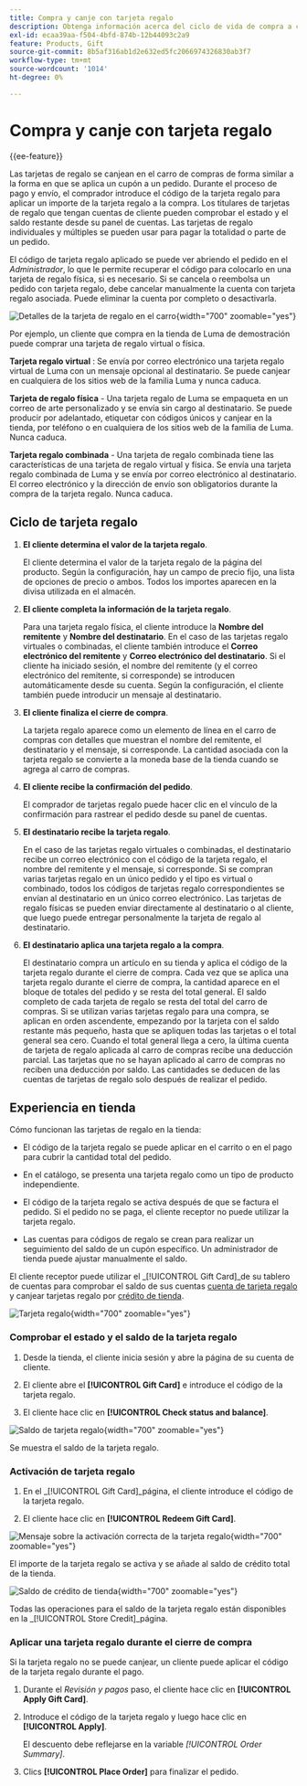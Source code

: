 ```yaml
---
title: Compra y canje con tarjeta regalo
description: Obtenga información acerca del ciclo de vida de compra a canje de tarjetas de regalo cuando incluya tarjetas de regalo en el catálogo de la tienda.
exl-id: ecaa39aa-f504-4bfd-874b-12b44093c2a9
feature: Products, Gift
source-git-commit: 8b5af316ab1d2e632ed5fc2066974326830ab3f7
workflow-type: tm+mt
source-wordcount: '1014'
ht-degree: 0%

---
```


# Compra y canje con tarjeta regalo

{{ee-feature}}

Las tarjetas de regalo se canjean en el carro de compras de forma similar a la forma en que se aplica un cupón a un pedido. Durante el proceso de pago y envío, el comprador introduce el código de la tarjeta regalo para aplicar un importe de la tarjeta regalo a la compra. Los titulares de tarjetas de regalo que tengan cuentas de cliente pueden comprobar el estado y el saldo restante desde su panel de cuentas. Las tarjetas de regalo individuales y múltiples se pueden usar para pagar la totalidad o parte de un pedido.

El código de tarjeta regalo aplicado se puede ver abriendo el pedido en el _Administrador_, lo que le permite recuperar el código para colocarlo en una tarjeta de regalo física, si es necesario. Si se cancela o reembolsa un pedido con tarjeta regalo, debe cancelar manualmente la cuenta con tarjeta regalo asociada. Puede eliminar la cuenta por completo o desactivarla.

![Detalles de la tarjeta de regalo en el carro](./assets/storefront-gift-card-order-customer-account.png){width="700" zoomable="yes"}

Por ejemplo, un cliente que compra en la tienda de Luma de demostración puede comprar una tarjeta de regalo virtual o física.

**Tarjeta regalo virtual** : Se envía por correo electrónico una tarjeta regalo virtual de Luma con un mensaje opcional al destinatario. Se puede canjear en cualquiera de los sitios web de la familia Luma y nunca caduca.

**Tarjeta de regalo física** - Una tarjeta regalo de Luma se empaqueta en un correo de arte personalizado y se envía sin cargo al destinatario. Se puede producir por adelantado, etiquetar con códigos únicos y canjear en la tienda, por teléfono o en cualquiera de los sitios web de la familia de Luma. Nunca caduca.

**Tarjeta regalo combinada** - Una tarjeta de regalo combinada tiene las características de una tarjeta de regalo virtual y física. Se envía una tarjeta regalo combinada de Luma y se envía por correo electrónico al destinatario. El correo electrónico y la dirección de envío son obligatorios durante la compra de la tarjeta regalo. Nunca caduca.

## Ciclo de tarjeta regalo

1. **El cliente determina el valor de la tarjeta regalo**.

   El cliente determina el valor de la tarjeta regalo de la página del producto. Según la configuración, hay un campo de precio fijo, una lista de opciones de precio o ambos. Todos los importes aparecen en la divisa utilizada en el almacén.

1. **El cliente completa la información de la tarjeta regalo**.

   Para una tarjeta regalo física, el cliente introduce la **Nombre del remitente** y **Nombre del destinatario**. En el caso de las tarjetas regalo virtuales o combinadas, el cliente también introduce el **Correo electrónico del remitente** y **Correo electrónico del destinatario**. Si el cliente ha iniciado sesión, el nombre del remitente (y el correo electrónico del remitente, si corresponde) se introducen automáticamente desde su cuenta. Según la configuración, el cliente también puede introducir un mensaje al destinatario.

1. **El cliente finaliza el cierre de compra**.

   La tarjeta regalo aparece como un elemento de línea en el carro de compras con detalles que muestran el nombre del remitente, el destinatario y el mensaje, si corresponde. La cantidad asociada con la tarjeta regalo se convierte a la moneda base de la tienda cuando se agrega al carro de compras.

1. **El cliente recibe la confirmación del pedido**.

   El comprador de tarjetas regalo puede hacer clic en el vínculo de la confirmación para rastrear el pedido desde su panel de cuentas.

1. **El destinatario recibe la tarjeta regalo**.

   En el caso de las tarjetas regalo virtuales o combinadas, el destinatario recibe un correo electrónico con el código de la tarjeta regalo, el nombre del remitente y el mensaje, si corresponde. Si se compran varias tarjetas regalo en un único pedido y el tipo es virtual o combinado, todos los códigos de tarjetas regalo correspondientes se envían al destinatario en un único correo electrónico. Las tarjetas de regalo físicas se pueden enviar directamente al destinatario o al cliente, que luego puede entregar personalmente la tarjeta de regalo al destinatario.

1. **El destinatario aplica una tarjeta regalo a la compra**.

   El destinatario compra un artículo en su tienda y aplica el código de la tarjeta regalo durante el cierre de compra. Cada vez que se aplica una tarjeta regalo durante el cierre de compra, la cantidad aparece en el bloque de totales del pedido y se resta del total general. El saldo completo de cada tarjeta de regalo se resta del total del carro de compras. Si se utilizan varias tarjetas regalo para una compra, se aplican en orden ascendente, empezando por la tarjeta con el saldo restante más pequeño, hasta que se apliquen todas las tarjetas o el total general sea cero. Cuando el total general llega a cero, la última cuenta de tarjeta de regalo aplicada al carro de compras recibe una deducción parcial. Las tarjetas que no se hayan aplicado al carro de compras no reciben una deducción por saldo. Las cantidades se deducen de las cuentas de tarjetas de regalo solo después de realizar el pedido.

## Experiencia en tienda

Cómo funcionan las tarjetas de regalo en la tienda:

- El código de la tarjeta regalo se puede aplicar en el carrito o en el pago para cubrir la cantidad total del pedido.

- En el catálogo, se presenta una tarjeta regalo como un tipo de producto independiente.

- El código de la tarjeta regalo se activa después de que se factura el pedido. Si el pedido no se paga, el cliente receptor no puede utilizar la tarjeta regalo.

- Las cuentas para códigos de regalo se crean para realizar un seguimiento del saldo de un cupón específico. Un administrador de tienda puede ajustar manualmente el saldo.

El cliente receptor puede utilizar el _[!UICONTROL Gift Card]_de su tablero de cuentas para comprobar el saldo de sus cuentas [cuenta de tarjeta regalo](product-gift-card-accounts.md) y canjear tarjetas regalo por [crédito de tienda](../customers/store-credit-using.md).

![Tarjeta regalo](./assets/account-dashboard-gift-card.png){width="700" zoomable="yes"}

### Comprobar el estado y el saldo de la tarjeta regalo

1. Desde la tienda, el cliente inicia sesión y abre la página de su cuenta de cliente.

1. El cliente abre el **[!UICONTROL Gift Card]** e introduce el código de la tarjeta regalo.

1. El cliente hace clic en **[!UICONTROL Check status and balance]**.

![Saldo de tarjeta regalo](./assets/gift-balance.png){width="700" zoomable="yes"}

Se muestra el saldo de la tarjeta regalo.

### Activación de tarjeta regalo

1. En el _[!UICONTROL Gift Card]_página, el cliente introduce el código de la tarjeta regalo.

1. El cliente hace clic en **[!UICONTROL Redeem Gift Card]**.

![Mensaje sobre la activación correcta de la tarjeta regalo](./assets/gift-redeemed-balance.png){width="700" zoomable="yes"}

El importe de la tarjeta regalo se activa y se añade al saldo de crédito total de la tienda.

![Saldo de crédito de tienda](./assets/store-credit.png){width="700" zoomable="yes"}

Todas las operaciones para el saldo de la tarjeta regalo están disponibles en la _[!UICONTROL Store Credit]_página.

### Aplicar una tarjeta regalo durante el cierre de compra

Si la tarjeta regalo no se puede canjear, un cliente puede aplicar el código de la tarjeta regalo durante el pago.

1. Durante el _Revisión y pagos_ paso, el cliente hace clic en **[!UICONTROL Apply Gift Card]**.

1. Introduce el código de la tarjeta regalo y luego hace clic en **[!UICONTROL Apply]**.

   El descuento debe reflejarse en la variable _[!UICONTROL Order Summary]_.

1. Clics **[!UICONTROL Place Order]** para finalizar el pedido.
